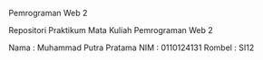 Pemrograman Web 2

Repositori Praktikum Mata Kuliah Pemrograman Web 2  

Nama     :  Muhammad Putra Pratama
NIM          :  0110124131
Rombel  :  SI12

